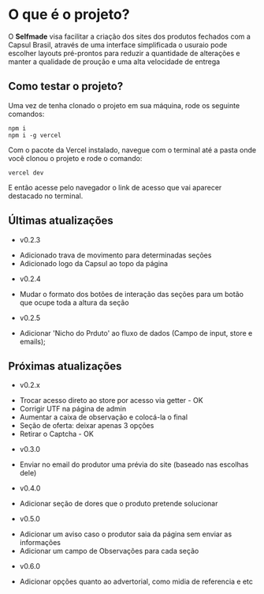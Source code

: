 # O que é o projeto?

O <strong>Selfmade</strong> visa facilitar a criação dos sites dos produtos fechados com a Capsul Brasil, através de uma interface simplificada o usuraio pode escolher layouts pré-prontos para reduzir a quantidade de alterações e manter a qualidade de proução e uma alta velocidade de entrega

## Como testar o projeto?

Uma vez de tenha clonado o projeto em sua máquina, rode os seguinte comandos:

    npm i 	
    npm i -g vercel

Com o pacote da Vercel instalado, navegue com o terminal até a pasta onde você clonou o projeto e rode o comando:

    vercel dev

E então acesse pelo navegador o link de acesso que vai aparecer destacado no terminal.

## Últimas atualizações

- v0.2.3
* Adicionado trava de movimento para determinadas seções
* Adicionado logo da Capsul ao topo da página

- v0.2.4
* Mudar o formato dos botões de interação das seções para um botão que ocupe toda a altura da seção

- v0.2.5
* Adicionar 'Nicho do Prduto' ao fluxo de dados (Campo de input, store e emails);

## Próximas atualizações
- v0.2.x
* Trocar acesso direto ao store por acesso via getter - OK
* Corrigir UTF na página de admin
* Aumentar a caixa de observação e colocá-la o final
* Seção de oferta: deixar apenas 3 opções
* Retirar o Captcha - OK

- v0.3.0
* Enviar no email do produtor uma prévia do site (baseado nas escolhas dele)

- v0.4.0
* Adicionar seção de dores que o produto pretende solucionar

- v0.5.0
* Adicionar um aviso caso o produtor saia da página sem enviar as informações
* Adicionar um campo de Observações para cada seção

- v0.6.0
* Adicionar opções quanto ao advertorial, como midia de referencia e etc
